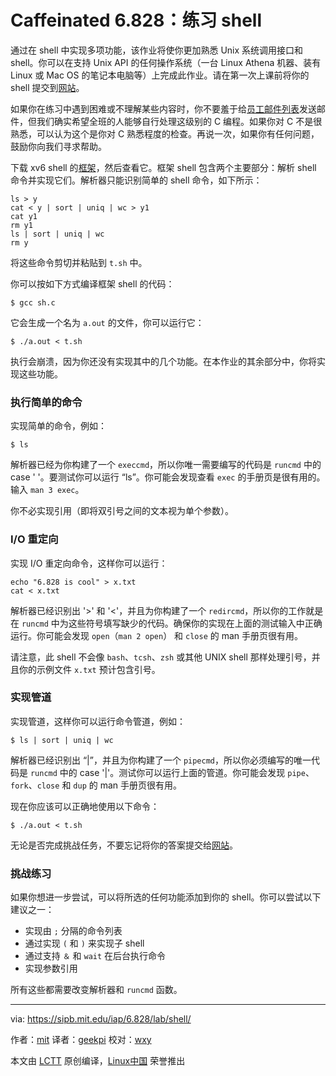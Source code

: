Caffeinated 6.828：练习 shell
======

通过在 shell 中实现多项功能，该作业将使你更加熟悉 Unix 系统调用接口和 shell。你可以在支持 Unix API 的任何操作系统（一台 Linux Athena 机器、装有 Linux 或 Mac OS 的笔记本电脑等）上完成此作业。请在第一次上课前将你的 shell 提交到[网站][1]。

如果你在练习中遇到困难或不理解某些内容时，你不要羞于给[员工邮件列表][2]发送邮件，但我们确实希望全班的人能够自行处理这级别的 C 编程。如果你对 C 不是很熟悉，可以认为这个是你对 C 熟悉程度的检查。再说一次，如果你有任何问题，鼓励你向我们寻求帮助。

下载 xv6 shell 的[框架][3]，然后查看它。框架 shell 包含两个主要部分：解析 shell 命令并实现它们。解析器只能识别简单的 shell 命令，如下所示：

```
ls > y
cat < y | sort | uniq | wc > y1
cat y1
rm y1
ls | sort | uniq | wc
rm y
```

将这些命令剪切并粘贴到 `t.sh` 中。

你可以按如下方式编译框架 shell 的代码：

```
$ gcc sh.c
```

它会生成一个名为 `a.out` 的文件，你可以运行它：

```
$ ./a.out < t.sh
```

执行会崩溃，因为你还没有实现其中的几个功能。在本作业的其余部分中，你将实现这些功能。

### 执行简单的命令

实现简单的命令，例如：

```
$ ls
```

解析器已经为你构建了一个 `execcmd`，所以你唯一需要编写的代码是 `runcmd` 中的 case ' '。要测试你可以运行 “ls”。你可能会发现查看 `exec` 的手册页是很有用的。输入 `man 3 exec`。

你不必实现引用（即将双引号之间的文本视为单个参数）。

### I/O 重定向

实现 I/O 重定向命令，这样你可以运行：

```
echo "6.828 is cool" > x.txt
cat < x.txt
```

解析器已经识别出 '>' 和 '<'，并且为你构建了一个 `redircmd`，所以你的工作就是在 `runcmd` 中为这些符号填写缺少的代码。确保你的实现在上面的测试输入中正确运行。你可能会发现 `open`（`man 2 open`） 和 `close` 的 man 手册页很有用。

请注意，此 shell 不会像 `bash`、`tcsh`、`zsh` 或其他 UNIX shell 那样处理引号，并且你的示例文件 `x.txt` 预计包含引号。

### 实现管道

实现管道，这样你可以运行命令管道，例如：

```
$ ls | sort | uniq | wc
```

解析器已经识别出 “|”，并且为你构建了一个 `pipecmd`，所以你必须编写的唯一代码是 `runcmd` 中的 case '|'。测试你可以运行上面的管道。你可能会发现 `pipe`、`fork`、`close` 和 `dup` 的 man 手册页很有用。

现在你应该可以正确地使用以下命令：

```
$ ./a.out < t.sh
```

无论是否完成挑战任务，不要忘记将你的答案提交给[网站][1]。

### 挑战练习

如果你想进一步尝试，可以将所选的任何功能添加到你的 shell。你可以尝试以下建议之一：

* 实现由 `;` 分隔的命令列表
* 通过实现 `(` 和 `)` 来实现子 shell
* 通过支持 `＆` 和 `wait` 在后台执行命令
* 实现参数引用


所有这些都需要改变解析器和 `runcmd` 函数。

--------------------------------------------------------------------------------

via: https://sipb.mit.edu/iap/6.828/lab/shell/

作者：[mit][a]
译者：[geekpi](https://github.com/geekpi)
校对：[wxy](https://github.com/wxy)

本文由 [LCTT](https://github.com/LCTT/TranslateProject) 原创编译，[Linux中国](https://linux.cn/) 荣誉推出

[a]:https://sipb.mit.edu
[1]:https://exokernel.scripts.mit.edu/submit/
[2]:mailto:sipb-iap-6.828@mit.edu
[3]:https://sipb.mit.edu/iap/6.828/files/sh.c
